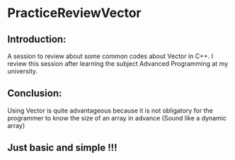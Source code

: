 # PracticeReviewVector

## Introduction:

A session to review about some common codes about Vector in C++. I review this session after learning the subject Advanced Programming at my university.

## Conclusion: 

Using Vector is quite advantageous because it is not obligatory for the programmer to know the size of an array in advance (Sound like a dynamic array)

## Just basic and simple !!! 




